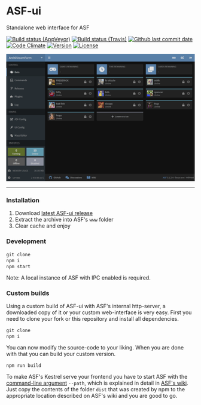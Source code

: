 # ASF-ui

Standalone web interface for ASF

[![Build status (AppVeyor)](https://img.shields.io/appveyor/ci/JustArchi/ASF-ui/master.svg?label=AppVeyor&maxAge=600)](https://ci.appveyor.com/project/JustArchi/ASF-ui)
[![Build status (Travis)](https://img.shields.io/travis/com/JustArchiNET/ASF-ui/master.svg?label=Travis&maxAge=600)](https://travis-ci.com/JustArchiNET/ASF-ui)
[![Github last commit date](https://img.shields.io/github/last-commit/JustArchiNET/ASF-ui.svg?label=Updated&maxAge=600)](https://github.com/JustArchiNET/ASF-ui/commits)
[![Code Climate](https://img.shields.io/codeclimate/maintainability/JustArchiNET/ASF-ui.svg?label=Maintainability&maxAge=600)](https://codeclimate.com/github/JustArchiNET/ASF-ui)
[![Version](https://img.shields.io/github/release/JustArchiNET/ASF-ui.svg?colorB=brightgreen&label=Version&maxAge=600)](https://github.com/JustArchiNET/ASF-ui/releases)
[![License](https://img.shields.io/github/license/JustArchiNET/ASF-ui.svg?label=License&maxAge=2592000)](https://github.com/JustArchiNET/ASF-ui/blob/master/LICENSE-2.0.txt)

<img src="https://raw.githubusercontent.com/JustArchiNET/ASF-ui/master/.github/previews/bots.png">

***

### Installation

1. Download [latest ASF-ui release](https://github.com/JustArchiNET/ASF-ui/releases/latest)
2. Extract the archive into ASF's `www` folder
3. Clear cache and enjoy

### Development

```
git clone
npm i
npm start
```

Note: A local instance of ASF with IPC enabled is required.

### Custom builds

Using a custom build of ASF-ui with ASF's internal http-server, a downloaded copy of it or your custom web-interface is very easy. First you need to clone your fork or this repository and install all dependencies.

```
git clone
npm i
```

You can now modify the source-code to your liking. When you are done with that you can build your custom version. 

```
npm run build
```

To make ASF's Kestrel serve your frontend you have to start ASF with the [command-line argument](https://github.com/JustArchiNET/ArchiSteamFarm/wiki/Command-line-arguments) `--path`, which is explained in detail in [ASF's wiki](https://github.com/JustArchiNET/ArchiSteamFarm/wiki). Just copy the contents of the folder `dist` that was created by npm to the appropriate location described on ASF's wiki and you are good to go.
